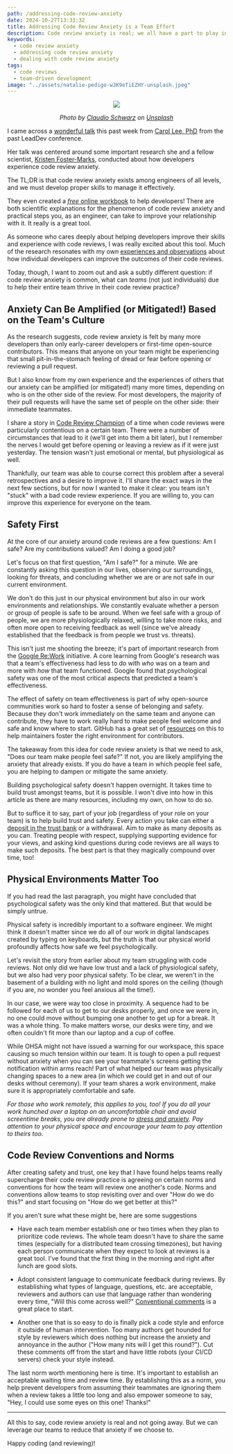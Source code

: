 ```yaml
---
path: /addressing-code-review-anxiety
date: 2024-10-27T13:33:32
title: Addressing Code Review Anxiety is a Team Effort
description: Code review anxiety is real; we all have a part to play in addressing and minimizing it on our teams
keywords:
  - code review anxiety
  - addressing code review anxiety
  - dealing with code review anxiety 
tags:
  - code reviews
  - team-driven development
image: "../assets/natalie-pedigo-wJK9eTiEZHY-unsplash.jpeg" 
---
```


<center>

![](../assets/claudio-schwarz-phFhMqmWrlU-unsplash.jpg)

<span class="credit">

<i> 
    
Photo by <a href="https://unsplash.com/@purzlbaum?utm_content=creditCopyText&utm_medium=referral&utm_source=unsplash">Claudio Schwarz</a> on <a href="https://unsplash.com/photos/black-and-brown-long-coated-small-dog-on-brown-wooden-bench-phFhMqmWrlU?utm_content=creditCopyText&utm_medium=referral&utm_source=unsplash">Unsplash</a>
  

</i>

</span>

</center>

I came across a [wonderful talk](https://www.youtube.com/watch?v=RHopPN6_NfQ) this past week from [Carol Lee, PhD](https://www.linkedin.com/in/carol-lee-phd) from the past LeadDev conference. 

Her talk was centered around some important research she and a fellow scientist, [Kristen Foster-Marks](https://www.linkedin.com/in/kristenfostermarks), conducted about how developers experience code review anxiety.

The TL;DR is that code review anxiety exists among engineers of all levels, and we must develop proper skills to manage it effectively.

They even created a [_free_ online workbook](https://developer-success-lab.gitbook.io/code-review-anxiety-workbook-1) to help developers! There are both scientific explanations for the phenomenon of code review anxiety and practical steps you, as an engineer, can take to improve your relationship with it. It really is a great tool.

As someone who cares deeply about helping developers improve their skills and experience with code reviews, I was really excited about this tool. Much of the research resonates with my own [experiences and observations](https://dangoslen.me/tags/code-reviews) about how individual developers can improve the outcomes of their code reviews.

Today, though, I want to zoom out and ask a subtly different question: if code review anxiety is common, what can _teams_ (not just individuals) due to help their entire team thrive in their code review practice?

## Anxiety Can Be Amplified (or Mitigated!) Based on the Team's Culture

As the research suggests, code review anxiety is felt by many more developers than only early-career developers or first-time open-source contributors. This means that anyone on your team might be experiencing that small pit-in-the-stomach feeling of dread or fear before opening or reviewing a pull request.

But I also know from my own experience and the experiences of others that our anxiety can be amplified (or mitigated!) many more times, depending on who is on the other side of the review. For most developers, the majority of their pull requests will have the same set of people on the other side: their immediate teammates.

I share a story in [Code Review Champion](https://dangoslen.me/book) of a time when code reviews were particularly contentious on a certain team. There were a number of circumstances that lead to it (we'll get into them a bit later), but I remember the nerves I would get before opening or leaving a review as if it were just yesterday. The tension wasn't just emotional or mental, but physiological as well.

Thankfully, our team was able to course correct this problem after a several retrospectives and a desire to improve it. I'll share the exact ways in the next few sections, but for now I wanted to make it clear: you team isn't "stuck" with a bad code review experience. If you are willing to, you can improve this experience for everyone on the team.

## Safety First

At the core of our anxiety around code reviews are a few questions: Am I safe? Are my contributions valued? Am I doing a good job?

Let's focus on that first question, "Am I safe?" for a minute. We are constantly asking this question in our lives, observing our surroundings, looking for threats, and concluding whether we are or are not safe in our current environment.

We don't do this just in our physical environment but also in our work environments and relationships. We constantly evaluate whether a person or group of people is safe to be around. When we feel safe with a group of people, we are more physiologically relaxed, willing to take more risks, and often more open to receiving feedback as well (since we've already established that the feedback is from people we trust vs. threats).

This isn't just me shooting the breeze; it's part of important research from the [Google Re:Work](https://rework.withgoogle.com/en/guides/understanding-team-effectiveness#identify-dynamics-of-effective-teams) initiative. A core learning from Google's research was that a team's effectiveness had less to do with _who_ was on a team and more with _how_ that team functioned. Google found that psychological safety was one of the most critical aspects that predicted a team's effectiveness.

The effect of safety on team effectiveness is part of why open-source communities work so hard to foster a sense of belonging and safety. Because they don't work immediately on the same team and anyone can contribute, they have to work really hard to make people feel welcome and safe and know where to start. GitHub has a great set of [resources](https://docs.github.com/en/communities) on this to help maintainers foster the right environment for contributors.

The takeaway from this idea for code review anxiety is that we need to ask, "Does our team make people feel safe?" If not, you are likely amplifying the anxiety that already exists. If you do have a team in which people feel safe, you are helping to dampen or mitigate the same anxiety. 

Building psychological safety doesn't happen overnight. It takes time to build trust amongst teams, but it is possible. I won't dive into how in this article as there are many resources, including my own, on how to do so. 

But to suffice it to say, part of your job (regardless of your role on your team) is to help build trust and safety. Every action you take can either a [deposit in the trust bank](https://www.coffeeonthekeyboard.com/distributed-teams-need-face-time/#:~:text=We%20make%20deposits,human%20behind%20them.) or a withdrawal. Aim to make as many deposits as you can. Treating people with respect, supplying supporting evidence for your views, and asking kind questions during code reviews are all ways to make such deposits. The best part is that they magically compound over time, too!

## Physical Environments Matter Too

If you had read the last paragraph, you might have concluded that psychological safety was the only kind that mattered. But that would be simply untrue.

Physical safety is incredibly important to a software engineer. We might think it doesn't matter since we do all of our work in digital landscapes created by typing on keyboards, but the truth is that our physical world profoundly affects how safe we feel psychologically. 

Let's revisit the story from earlier about my team struggling with code reviews. Not only did we have low trust and a lack of physiological safety, but we also had very poor physical safety. To be clear, we weren't in the basement of a building with no light and mold spores on the ceiling (though if you are, no wonder you feel anxious all the time!). 

In our case, we were way too close in proximity. A sequence had to be followed for each of us to get to our desks properly, and once we were in, no one could move without bumping one another to get up for a break. It was a whole thing. To make matters worse, our desks were tiny, and we often couldn't fit more than our laptop and a cup of coffee. 

While OHSA might not have issued a warning for our workspace, this space causing so much tension within our team. It is tough to open a pull request without anxiety when you can see your teammate's screens getting the notification within arms reach! Part of what helped our team was physically changing spaces to a new area (in which we could get in and out of our desks without ceremony). If your team shares a work environment, make sure it is appropriately comfortable and safe.

_For those who work remotely, this applies to you, too! If you do all your work hunched over a laptop on an uncomfortable chair and avoid screentime breaks, you are already prone to [stress and anxiety](https://www.npr.org/2023/10/24/1200611637/how-posture-and-movement-impact-our-mood#:~:text=%22There's%20a%20clear%20link%20between,that%20is%20involved%20in%20stress.%22&text=When%20we're%20hunched%20over,drained%2C%20stressed%2C%20or%20anxious). Pay attention to your physical space and encourage your team to pay attention to theirs too._

## Code Review Conventions and Norms

After creating safety and trust, one key that I have found helps teams really supercharge their code review practice is agreeing on certain norms and conventions for how the team will review one another's code. Norms and conventions allow teams to stop revisiting over and over "How do we do this?" and start focusing on "How do we get better at this?"

If you aren't sure what these might be, here are some suggestions

* Have each team member establish one or two times when they plan to prioritize code reviews. The whole team doesn't have to share the same times (especially for a distributed team crossing timezones), but having each person communicate when they expect to look at reviews is a great tool. I've found that the first thing in the morning and right after lunch are good slots. 

* Adopt consistent language to communicate feedback during reviews. By establishing what types of language, questions, etc. are acceptable, reviewers and authors can use that language rather than wondering every time, "Will this come across well?" [Conventional comments](https://conventionalcomments.org/) is a great place to start. 

* Another one that is so easy to do is finally pick a code style and enforce it outside of human intervention. Too many authors get hounded for style by reviewers which does nothing but increase the anxiety and annoyance in the author ("How many nits will I get this round?"). Cut these comments off from the start and have little robots (your CI/CD servers) check your style instead.

The last norm worth mentioning here is time. It's important to establish an acceptable waiting time and review time. By establishing this as a norm, you help prevent developers from assuming their teammates are ignoring them when a review takes a little too long and also empower someone to say, "Hey, I could use some eyes on this one! Thanks!"

--- 

All this to say, code review anxiety is real and not going away. But we can leverage our teams to reduce that anxiety if we choose to.

Happy coding (and reviewing)!
